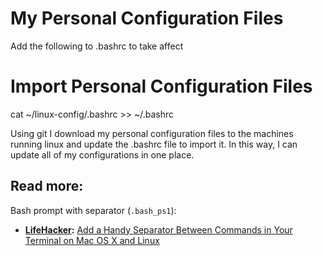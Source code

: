 # My Personal Configuration Files

Add the following to .bashrc to take affect

# Import Personal Configuration Files
cat ~/linux-config/.bashrc >> ~/.bashrc

Using git I download my personal configuration files to the machines running linux and update the .bashrc file to import it. 
In this way, I can update all of my configurations in one place.

## Read more:

Bash prompt with separator (`.bash_ps1`):

- **[LifeHacker](http://lifehacker.com/):** [Add a Handy Separator Between Commands in Your Terminal on Mac OS X and Linux](http://lifehacker.com/5840450/add-a-handy-separator-between-commands-in-your-terminal-on-mac-os-x-and-linux/)
